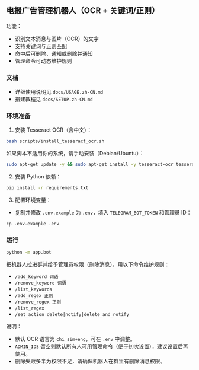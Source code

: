 ## 电报广告管理机器人（OCR + 关键词/正则）

功能：
- 识别文本消息与图片（OCR）的文字
- 支持关键词与正则匹配
- 命中后可删除、通知或删除并通知
- 管理命令可动态维护规则

### 文档
- 详细使用说明见 `docs/USAGE.zh-CN.md`
- 搭建教程见 `docs/SETUP.zh-CN.md`

### 环境准备
1) 安装 Tesseract OCR（含中文）：
```bash
bash scripts/install_tesseract_ocr.sh
```
如果脚本不适用你的系统，请手动安装（Debian/Ubuntu）：
```bash
sudo apt-get update -y && sudo apt-get install -y tesseract-ocr tesseract-ocr-chi-sim tesseract-ocr-chi-tra
```

2) 安装 Python 依赖：
```bash
pip install -r requirements.txt
```

3) 配置环境变量：
- 复制并修改 `.env.example` 为 `.env`，填入 `TELEGRAM_BOT_TOKEN` 和管理员 ID：
```
cp .env.example .env
```

### 运行
```bash
python -m app.bot
```

把机器人拉进群并给予管理员权限（删除消息），用以下命令维护规则：
- `/add_keyword 词语`
- `/remove_keyword 词语`
- `/list_keywords`
- `/add_regex 正则`
- `/remove_regex 正则`
- `/list_regex`
- `/set_action delete|notify|delete_and_notify`

说明：
- 默认 OCR 语言为 `chi_sim+eng`，可在 `.env` 中调整。
- `ADMIN_IDS` 留空则默认所有人可用管理命令（便于初次设置），建议设置后再使用。
- 删除失败多半为权限不足，请确保机器人在群里有删除消息权限。
